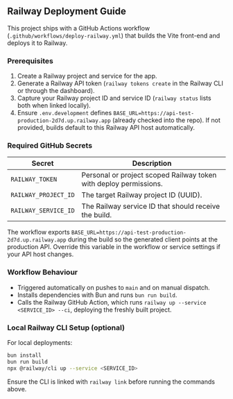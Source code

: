 ## Railway Deployment Guide

This project ships with a GitHub Actions workflow (`.github/workflows/deploy-railway.yml`) that builds the Vite front-end and deploys it to Railway.

### Prerequisites

1. Create a Railway project and service for the app.
2. Generate a Railway API token (`railway tokens create` in the Railway CLI or through the dashboard).
3. Capture your Railway project ID and service ID (`railway status` lists both when linked locally).
4. Ensure `.env.development` defines `BASE_URL=https://api-test-production-2d7d.up.railway.app` (already checked into the repo). If not provided, builds default to this Railway API host automatically.

### Required GitHub Secrets

| Secret | Description |
| --- | --- |
| `RAILWAY_TOKEN` | Personal or project scoped Railway token with deploy permissions. |
| `RAILWAY_PROJECT_ID` | The target Railway project ID (UUID). |
| `RAILWAY_SERVICE_ID` | The Railway service ID that should receive the build. |

The workflow exports `BASE_URL=https://api-test-production-2d7d.up.railway.app` during the build so the generated client points at the production API. Override this variable in the workflow or service settings if your API host changes.

### Workflow Behaviour

- Triggered automatically on pushes to `main` and on manual dispatch.
- Installs dependencies with Bun and runs `bun run build`.
- Calls the Railway GitHub Action, which runs `railway up --service <SERVICE_ID> --ci`, deploying the freshly built project.

### Local Railway CLI Setup (optional)

For local deployments:

```bash
bun install
bun run build
npx @railway/cli up --service <SERVICE_ID>
```

Ensure the CLI is linked with `railway link` before running the commands above.
